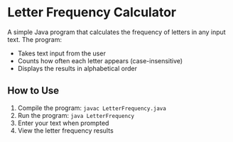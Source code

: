 # Letter Frequency Calculator

A simple Java program that calculates the frequency of letters in any input text. The program:
- Takes text input from the user
- Counts how often each letter appears (case-insensitive)
- Displays the results in alphabetical order

## How to Use
1. Compile the program: `javac LetterFrequency.java`
2. Run the program: `java LetterFrequency`
3. Enter your text when prompted
4. View the letter frequency results
